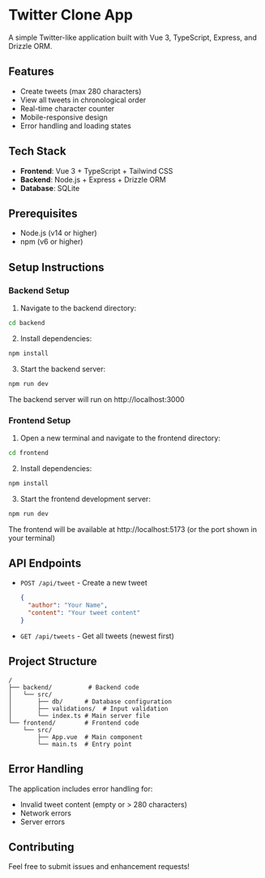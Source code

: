 # Twitter Clone App

A simple Twitter-like application built with Vue 3, TypeScript, Express, and Drizzle ORM.

## Features

- Create tweets (max 280 characters)
- View all tweets in chronological order
- Real-time character counter
- Mobile-responsive design
- Error handling and loading states

## Tech Stack

- **Frontend**: Vue 3 + TypeScript + Tailwind CSS
- **Backend**: Node.js + Express + Drizzle ORM
- **Database**: SQLite

## Prerequisites

- Node.js (v14 or higher)
- npm (v6 or higher)

## Setup Instructions

### Backend Setup

1. Navigate to the backend directory:
```bash
cd backend
```

2. Install dependencies:
```bash
npm install
```

3. Start the backend server:
```bash
npm run dev
```

The backend server will run on http://localhost:3000

### Frontend Setup

1. Open a new terminal and navigate to the frontend directory:
```bash
cd frontend
```

2. Install dependencies:
```bash
npm install
```

3. Start the frontend development server:
```bash
npm run dev
```

The frontend will be available at http://localhost:5173 (or the port shown in your terminal)

## API Endpoints

- `POST /api/tweet` - Create a new tweet
  ```json
  {
    "author": "Your Name",
    "content": "Your tweet content"
  }
  ```
- `GET /api/tweets` - Get all tweets (newest first)

## Project Structure

```
/
├── backend/          # Backend code
│   └── src/
│       ├── db/      # Database configuration
│       ├── validations/  # Input validation
│       └── index.ts # Main server file
└── frontend/        # Frontend code
    └── src/
        ├── App.vue  # Main component
        └── main.ts  # Entry point
```

## Error Handling

The application includes error handling for:
- Invalid tweet content (empty or > 280 characters)
- Network errors
- Server errors

## Contributing

Feel free to submit issues and enhancement requests! 